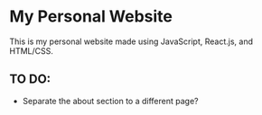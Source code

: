 # My Personal Website

This is my personal website made using JavaScript, React.js, and HTML/CSS.  

## TO DO:
- Separate the about section to a different page?
